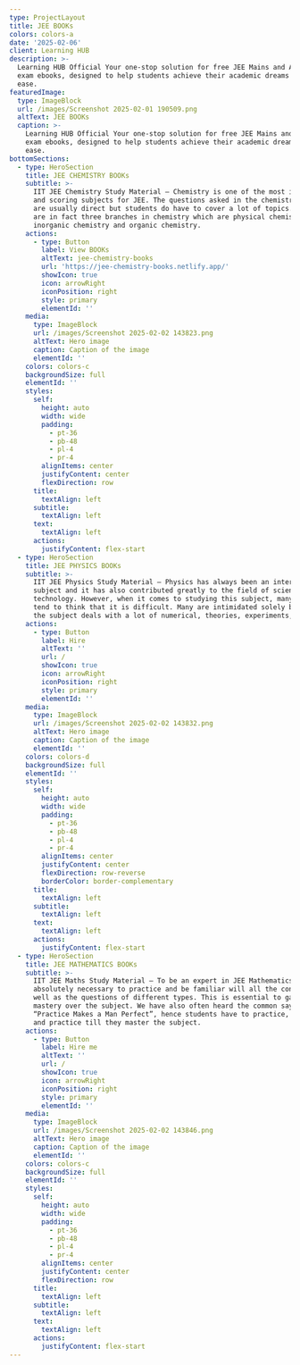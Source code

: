 ```yaml
---
type: ProjectLayout
title: JEE BOOKs
colors: colors-a
date: '2025-02-06'
client: Learning HUB
description: >-
  Learning HUB Official Your one-stop solution for free JEE Mains and Advance
  exam ebooks, designed to help students achieve their academic dreams with
  ease.
featuredImage:
  type: ImageBlock
  url: /images/Screenshot 2025-02-01 190509.png
  altText: JEE BOOKs
  caption: >-
    Learning HUB Official Your one-stop solution for free JEE Mains and Advance
    exam ebooks, designed to help students achieve their academic dreams with
    ease.   
bottomSections:
  - type: HeroSection
    title: JEE CHEMISTRY BOOKs
    subtitle: >-
      IIT JEE Chemistry Study Material – Chemistry is one of the most important
      and scoring subjects for JEE. The questions asked in the chemistry section
      are usually direct but students do have to cover a lot of topics. There
      are in fact three branches in chemistry which are physical chemistry,
      inorganic chemistry and organic chemistry.
    actions:
      - type: Button
        label: View BOOKs
        altText: jee-chemistry-books
        url: 'https://jee-chemistry-books.netlify.app/'
        showIcon: true
        icon: arrowRight
        iconPosition: right
        style: primary
        elementId: ''
    media:
      type: ImageBlock
      url: /images/Screenshot 2025-02-02 143823.png
      altText: Hero image
      caption: Caption of the image
      elementId: ''
    colors: colors-c
    backgroundSize: full
    elementId: ''
    styles:
      self:
        height: auto
        width: wide
        padding:
          - pt-36
          - pb-48
          - pl-4
          - pr-4
        alignItems: center
        justifyContent: center
        flexDirection: row
      title:
        textAlign: left
      subtitle:
        textAlign: left
      text:
        textAlign: left
      actions:
        justifyContent: flex-start
  - type: HeroSection
    title: JEE PHYSICS BOOKs
    subtitle: >-
      IIT JEE Physics Study Material – Physics has always been an interesting
      subject and it has also contributed greatly to the field of science and
      technology. However, when it comes to studying this subject, many students
      tend to think that it is difficult. Many are intimidated solely because
      the subject deals with a lot of numerical, theories, experiments, etc.
    actions:
      - type: Button
        label: Hire
        altText: ''
        url: /
        showIcon: true
        icon: arrowRight
        iconPosition: right
        style: primary
        elementId: ''
    media:
      type: ImageBlock
      url: /images/Screenshot 2025-02-02 143832.png
      altText: Hero image
      caption: Caption of the image
      elementId: ''
    colors: colors-d
    backgroundSize: full
    elementId: ''
    styles:
      self:
        height: auto
        width: wide
        padding:
          - pt-36
          - pb-48
          - pl-4
          - pr-4
        alignItems: center
        justifyContent: center
        flexDirection: row-reverse
        borderColor: border-complementary
      title:
        textAlign: left
      subtitle:
        textAlign: left
      text:
        textAlign: left
      actions:
        justifyContent: flex-start
  - type: HeroSection
    title: JEE MATHEMATICS BOOKs
    subtitle: >-
      IIT JEE Maths Study Material – To be an expert in JEE Mathematics, it is
      absolutely necessary to practice and be familiar will all the concepts as
      well as the questions of different types. This is essential to gain
      mastery over the subject. We have also often heard the common saying,
      “Practice Makes a Man Perfect”, hence students have to practice, practice
      and practice till they master the subject.
    actions:
      - type: Button
        label: Hire me
        altText: ''
        url: /
        showIcon: true
        icon: arrowRight
        iconPosition: right
        style: primary
        elementId: ''
    media:
      type: ImageBlock
      url: /images/Screenshot 2025-02-02 143846.png
      altText: Hero image
      caption: Caption of the image
      elementId: ''
    colors: colors-c
    backgroundSize: full
    elementId: ''
    styles:
      self:
        height: auto
        width: wide
        padding:
          - pt-36
          - pb-48
          - pl-4
          - pr-4
        alignItems: center
        justifyContent: center
        flexDirection: row
      title:
        textAlign: left
      subtitle:
        textAlign: left
      text:
        textAlign: left
      actions:
        justifyContent: flex-start
---
```

